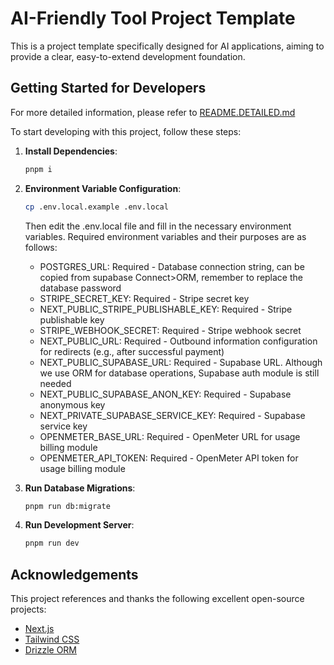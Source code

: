 # AI-Friendly Tool Project Template

This is a project template specifically designed for AI applications, aiming to provide a clear, easy-to-extend development foundation.

## Getting Started for Developers

For more detailed information, please refer to [README.DETAILED.md](./README.DETAILED.md)

To start developing with this project, follow these steps:

1.  **Install Dependencies**:
    ```bash
    pnpm i
    ```

2. **Environment Variable Configuration**:
    ```bash
    cp .env.local.example .env.local
    ```
    Then edit the .env.local file and fill in the necessary environment variables.
    Required environment variables and their purposes are as follows:
    * POSTGRES_URL: Required - Database connection string, can be copied from supabase Connect>ORM, remember to replace the database password
    * STRIPE_SECRET_KEY: Required - Stripe secret key
    * NEXT_PUBLIC_STRIPE_PUBLISHABLE_KEY: Required - Stripe publishable key
    * STRIPE_WEBHOOK_SECRET: Required - Stripe webhook secret
    * NEXT_PUBLIC_URL: Required - Outbound information configuration for redirects (e.g., after successful payment)
    * NEXT_PUBLIC_SUPABASE_URL: Required - Supabase URL. Although we use ORM for database operations, Supabase auth module is still needed
    * NEXT_PUBLIC_SUPABASE_ANON_KEY: Required - Supabase anonymous key
    * NEXT_PRIVATE_SUPABASE_SERVICE_KEY: Required - Supabase service key
    * OPENMETER_BASE_URL: Required - OpenMeter URL for usage billing module
    * OPENMETER_API_TOKEN: Required - OpenMeter API token for usage billing module

3.  **Run Database Migrations**:
    ```bash
    pnpm run db:migrate
    ```

4. **Run Development Server**:
    ```bash
    pnpm run dev
    ```

## Acknowledgements

This project references and thanks the following excellent open-source projects:

*   [Next.js](https://nextjs.org/)
*   [Tailwind CSS](https://tailwindcss.com/)
*   [Drizzle ORM](https://orm.drizzle.team/)